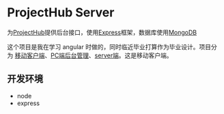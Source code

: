 # ProjectHub Server

为[ProjectHub](https://github.com/xjonson/ProjectHub-Client)提供后台接口，使用[Express](http://expressjs.com.cn)框架，数据库使用[MongoDB](https://mongodb.com)

这个项目是我在学习 angular 时做的，同时临近毕业打算作为毕业设计。项目分为 [移动客户端](https://github.com/xjonson/ProjectHub-Client-Mobile)、[PC端后台管理](https://github.com/xjonson/ProjectHub-Admin)、[server端](https://github.com/xjonson/ProjectHub-BackEnd)。这是移动客户端。


## 开发环境

- node
- express